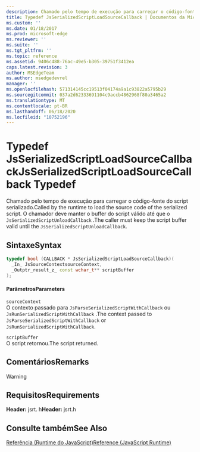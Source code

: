 ```yaml
---
description: Chamado pelo tempo de execução para carregar o código-fonte do script serializado. O chamador deve manter o buffer do script válido até que o `JsSerializedScriptUnloadCallback` .
title: Typedef JsSerializedScriptLoadSourceCallback | Documentos da Microsoft
ms.custom: ''
ms.date: 01/18/2017
ms.prod: microsoft-edge
ms.reviewer: ''
ms.suite: ''
ms.tgt_pltfrm: ''
ms.topic: reference
ms.assetid: 9406c488-76ac-49e5-b305-39751f3412ea
caps.latest.revision: 3
author: MSEdgeTeam
ms.author: msedgedevrel
manager: ''
ms.openlocfilehash: 571314145cc19513f04174a9a1c93822a5795b29
ms.sourcegitcommit: 037a2d62333691104c9accb4862968f80a3465a2
ms.translationtype: MT
ms.contentlocale: pt-BR
ms.lasthandoff: 06/18/2020
ms.locfileid: "10752196"
---
```

# <span data-ttu-id="562f9-104">Typedef JsSerializedScriptLoadSourceCallback</span><span class="sxs-lookup"><span data-stu-id="562f9-104">JsSerializedScriptLoadSourceCallback Typedef</span></span>
<span data-ttu-id="562f9-105">Chamado pelo tempo de execução para carregar o código-fonte do script serializado.</span><span class="sxs-lookup"><span data-stu-id="562f9-105">Called by the runtime to load the source code of the serialized script.</span></span> <span data-ttu-id="562f9-106">O chamador deve manter o buffer do script válido até que o `JsSerializedScriptUnloadCallback` .</span><span class="sxs-lookup"><span data-stu-id="562f9-106">The caller must keep the script buffer valid until the `JsSerializedScriptUnloadCallback`.</span></span>  
  
## <span data-ttu-id="562f9-107">Sintaxe</span><span class="sxs-lookup"><span data-stu-id="562f9-107">Syntax</span></span>  
  
```cpp  
typedef bool (CALLBACK * JsSerializedScriptLoadSourceCallback)(  
  _In_ JsSourceContextsourceContext,  
  _Outptr_result_z_ const wchar_t** scriptBuffer  
);  
```  
  
#### <span data-ttu-id="562f9-108">Parâmetros</span><span class="sxs-lookup"><span data-stu-id="562f9-108">Parameters</span></span>  
 `sourceContext`  
 <span data-ttu-id="562f9-109">O contexto passado para `JsParseSerializedScriptWithCallback` ou `JsRunSerializedScriptWithCallback` .</span><span class="sxs-lookup"><span data-stu-id="562f9-109">The context passed to `JsParseSerializedScriptWithCallback` or `JsRunSerializedScriptWithCallback`.</span></span>  
  
 `scriptBuffer`  
 <span data-ttu-id="562f9-110">O script retornou.</span><span class="sxs-lookup"><span data-stu-id="562f9-110">The script returned.</span></span>  
  
## <span data-ttu-id="562f9-111">Comentários</span><span class="sxs-lookup"><span data-stu-id="562f9-111">Remarks</span></span>  
  
> [!WARNING]
## <span data-ttu-id="562f9-112">Requisitos</span><span class="sxs-lookup"><span data-stu-id="562f9-112">Requirements</span></span>  
 <span data-ttu-id="562f9-113">**Header:** jsrt. h</span><span class="sxs-lookup"><span data-stu-id="562f9-113">**Header:** jsrt.h</span></span>  
  
## <span data-ttu-id="562f9-114">Consulte também</span><span class="sxs-lookup"><span data-stu-id="562f9-114">See Also</span></span>  
 [<span data-ttu-id="562f9-115">Referência (Runtime do JavaScript)</span><span class="sxs-lookup"><span data-stu-id="562f9-115">Reference (JavaScript Runtime)</span></span>](../chakra-hosting/reference-javascript-runtime.md)